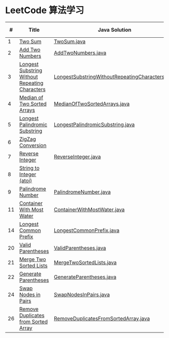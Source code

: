 # LeetCode 算法学习

\#|Title|Java Solution|Python3 Solution|JavaScript Solution|Difficulty
---|---|---|---|---|---
1|[Two Sum](https://leetcode.com/problems/two-sum/description/)|[TwoSum.java](https://github.com/Yinevg/LeetCode/blob/master/Java/src/com/learn/easy/TwoSum.java)|[TwoSum.py](https://github.com/Yinevg/LeetCode/blob/master/Python3/easy/TwoSum.py)|[TwoSum.js](https://github.com/Yinevg/LeetCode/blob/master/JavaScript/easy/TwoSum.js)|Easy
2|[Add Two Numbers](https://leetcode.com/problems/add-two-numbers/description/)|[AddTwoNumbers.java](https://github.com/Yinevg/LeetCode/blob/master/Java/src/com/learn/medium/AddTwoNumbers.java)|[AddTwoNumbers.py](https://github.com/Yinevg/LeetCode/blob/master/Python3/medium/AddTwoNumbers.py)||Medium
3|[Longest Substring Without Repeating Characters](https://leetcode.com/problems/longest-substring-without-repeating-characters/description/)|[LongestSubstringWithoutRepeatingCharacters.java](https://github.com/Yinevg/LeetCode/blob/master/Java/src/com/learn/medium/LongestSubstringWithoutRepeatingCharacters.java)|[LengthOfLongestSubstring.py](https://github.com/Yinevg/LeetCode/blob/master/Python3/medium/LengthOfLongestSubstring.py)||Medium
4|[Median of Two Sorted Arrays](https://leetcode.com/problems/median-of-two-sorted-arrays/description/)|[MedianOfTwoSortedArrays.java](https://github.com/Yinevg/LeetCode/blob/master/Java/src/com/learn/hard/MedianOfTwoSortedArrays.java)|[MedianOfTwoSortedArrays.py](https://github.com/Yinevg/LeetCode/blob/master/Python3/hard/MedianOfTwoSortedArrays.py)||Hard
5|[Longest Palindromic Substring](https://leetcode.com/problems/longest-palindromic-substring/description/)|[LongestPalindromicSubstring.java](https://github.com/Yinevg/LeetCode/blob/master/Java/src/com/learn/medium/LongestPalindromicSubstring.java)|||Medium
6|[ZigZag Conversion](https://leetcode.com/problems/zigzag-conversion/description/)||||Medium
7|[Reverse Integer](https://leetcode.com/problems/reverse-integer/description/)|[ReverseInteger.java](https://github.com/Yinevg/LeetCode/blob/master/Java/src/com/learn/easy/ReverseInteger.java)|||Easy
8|[String to Integer (atoi)](https://leetcode.com/problems/string-to-integer-atoi/description/)||||Medium
9|[Palindrome Number](https://leetcode.com/problems/palindrome-number/description/)|[PalindromeNumber.java](https://github.com/Yinevg/LeetCode/blob/master/Java/src/com/learn/easy/PalindromeNumber.java)|[PalindromeNumber.py](https://github.com/Yinevg/LeetCode/blob/master/Python3/easy/PalindromeNumber.py)||Easy
11|[Container With Most Water](https://leetcode.com/problems/container-with-most-water/)|[ContainerWithMostWater.java](https://github.com/Yinevg/LeetCode/blob/master/Java/src/com/learn/medium/ContainerWithMostWater.java)|||Medium
14|[Longest Common Prefix](https://leetcode.com/problems/longest-common-prefix/)|[LongestCommonPrefix.java](https://github.com/Yinevg/LeetCode/blob/master/Java/src/com/learn/easy/LongestCommonPrefix.java)|||Easy
20|[Valid Parentheses](https://leetcode.com/problems/valid-parentheses/description/)|[ValidParentheses.java](https://github.com/Yinevg/LeetCode/blob/master/Java/src/com/learn/easy/ValidParentheses.java)|[ValidParentheses.py](https://github.com/Yinevg/LeetCode/blob/master/Python3/easy/ValidParentheses.py)||Easy
21|[Merge Two Sorted Lists](https://leetcode.com/problems/merge-two-sorted-lists/description/)|[MergeTwoSortedLists.java](https://github.com/Yinevg/LeetCode/blob/master/Java/src/com/learn/easy/MergeTwoSortedLists.java)|||Easy
22|[Generate Parentheses](https://leetcode.com/problems/generate-parentheses/)|[GenerateParentheses.java](https://github.com/Yinevg/LeetCode/blob/master/Java/src/com/learn/medium/GenerateParentheses.java)|||Medium
24|[Swap Nodes in Pairs](https://leetcode.com/problems/swap-nodes-in-pairs/)|[SwapNodesInPairs.java](https://github.com/Yinevg/LeetCode/blob/master/Java/src/com/learn/medium/SwapNodesInPairs.java)|||Medium
26|[Remove Duplicates from Sorted Array](https://leetcode.com/problems/remove-duplicates-from-sorted-array/)|[RemoveDuplicatesFromSortedArray.java](https://github.com/Yinevg/LeetCode/blob/master/Java/src/com/learn/easy/RemoveDuplicatesFromSortedArray.java)|||Easy
